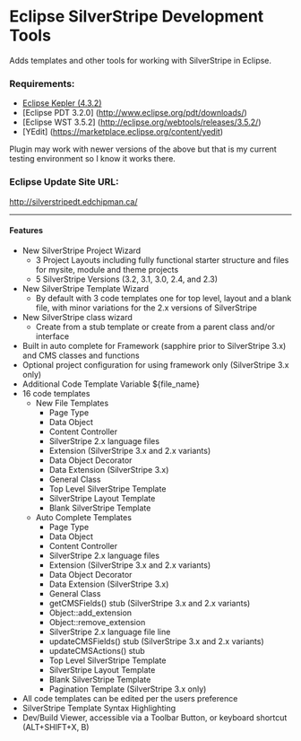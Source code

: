 Eclipse SilverStripe Development Tools
======================
Adds templates and other tools for working with SilverStripe in Eclipse.

 
### Requirements:
* [Eclipse Kepler (4.3.2)](http://eclipse.org/kepler/)
* [Eclipse PDT 3.2.0] (http://www.eclipse.org/pdt/downloads/)
* [Eclipse WST 3.5.2] (http://eclipse.org/webtools/releases/3.5.2/)
* [YEdit] (https://marketplace.eclipse.org/content/yedit)

Plugin may work with newer versions of the above but that is my current testing environment so I know it works there.

### Eclipse Update Site URL:
http://silverstripedt.edchipman.ca/

---

#### Features
* New SilverStripe Project Wizard
  * 3 Project Layouts including fully functional starter structure and files for mysite, module and theme projects
  * 5 SilverStripe Versions (3.2, 3.1, 3.0, 2.4, and 2.3)
* New SilverStripe Template Wizard
  * By default with 3 code templates one for top level, layout and a blank file, with minor variations for the 2.x versions of SilverStripe
* New SilverStripe class wizard
  * Create from a stub template or create from a parent class and/or interface
* Built in auto complete for Framework (sapphire prior to SilverStripe 3.x) and CMS classes and functions
* Optional project configuration for using framework only (SilverStripe 3.x only)
* Additional Code Template Variable ${file_name}
* 16 code templates
  * New File Templates
    * Page Type
    * Data Object
    * Content Controller
    * SilverStripe 2.x language files
    * Extension (SilverStripe 3.x and 2.x variants)
    * Data Object Decorator
    * Data Extension (SilverStripe 3.x)
    * General Class
    * Top Level SilverStripe Template
    * SilverStripe Layout Template
    * Blank SilverStripe Template
  * Auto Complete Templates
    * Page Type
    * Data Object
    * Content Controller
    * SilverStripe 2.x language files
    * Extension (SilverStripe 3.x and 2.x variants)
    * Data Object Decorator
    * Data Extension (SilverStripe 3.x)
    * General Class
    * getCMSFields() stub (SilverStripe 3.x and 2.x variants)
    * Object::add_extension
    * Object::remove_extension
    * SilverStripe 2.x language file line
    * updateCMSFields() stub (SilverStripe 3.x and 2.x variants)
    * updateCMSActions() stub
    * Top Level SilverStripe Template
    * SilverStripe Layout Template
    * Blank SilverStripe Template
    * Pagination Template (SilverStripe 3.x only)
 * All code templates can be edited per the users preference
 * SilverStripe Template Syntax Highlighting
 * Dev/Build Viewer, accessible via a Toolbar Button, or keyboard shortcut (ALT+SHIFT+X, B)
